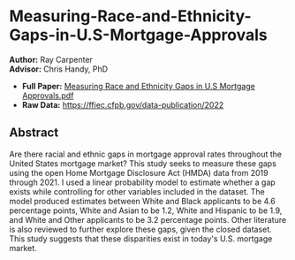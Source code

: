 # Measuring-Race-and-Ethnicity-Gaps-in-U.S-Mortgage-Approvals
**Author:** Ray Carpenter  
**Advisor:** Chris Handy, PhD

- **Full Paper:** [Measuring Race and Ethnicity Gaps in U.S Mortgage Approvals.pdf](https://econ.unc.edu/wp-content/uploads/sites/38/2022/09/Measuring-Race-and-Ethnicity-Gaps-in-U.S-Mortgage-Approvals.pdf)
- **Raw Data:** https://ffiec.cfpb.gov/data-publication/2022

 ## Abstract
Are there racial and ethnic gaps in mortgage approval rates throughout the United States mortgage market? This study seeks to measure these gaps using the open Home Mortgage Disclosure Act (HMDA) data from 2019 through 2021. I used a linear probability model to estimate whether a gap exists while controlling for other variables included in the dataset. The model produced estimates between White and Black applicants to be 4.6 percentage points, White and Asian to be 1.2, White and Hispanic to be 1.9, and White and Other applicants to be 3.2 percentage points. Other literature is also reviewed to further explore these gaps, given the closed dataset. This study suggests that these disparities exist in today's U.S. mortgage market.

